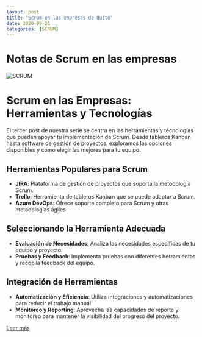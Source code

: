 ```yaml
---
layout: post
title: "Scrum en las empresas de Quito"
date: 2020-09-21
categories: [SCRUM]
---
```


# Notas de Scrum en las empresas

![SCRUM](https://nexoprofessional.com/wp-content/uploads/proceso-scrum-metodologia-agile-768x363.png)

# Scrum en las Empresas: Herramientas y Tecnologías

El tercer post de nuestra serie se centra en las herramientas y tecnologías que pueden apoyar tu implementación de Scrum. Desde tableros Kanban hasta software de gestión de proyectos, exploramos las opciones disponibles y cómo elegir las mejores para tu equipo.

## Herramientas Populares para Scrum

- **JIRA**: Plataforma de gestión de proyectos que soporta la metodología Scrum.
- **Trello**: Herramienta de tableros Kanban que se puede adaptar a Scrum.
- **Azure DevOps**: Ofrece soporte completo para Scrum y otras metodologías ágiles.

## Seleccionando la Herramienta Adecuada

- **Evaluación de Necesidades**: Analiza las necesidades específicas de tu equipo y proyecto.
- **Pruebas y Feedback**: Implementa pruebas con diferentes herramientas y recopila feedback del equipo.

## Integración de Herramientas

- **Automatización y Eficiencia**: Utiliza integraciones y automatizaciones para reducir el trabajo manual.
- **Monitoreo y Reporting**: Aprovecha las capacidades de reporte y monitoreo para mantener la visibilidad del progreso del proyecto.

[Leer más](#)


